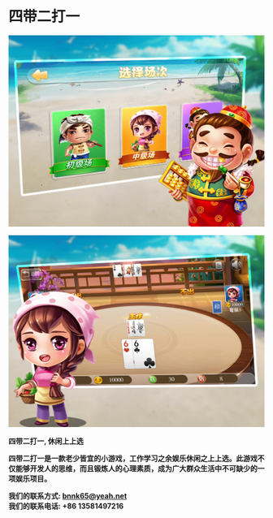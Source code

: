 # 四带二打一

![](un1001n.jpg)

![](un1002n.jpg)


**四带二打一, 休闲上上选** <br>

**四带二打一是一款老少皆宜的小游戏，工作学习之余娱乐休闲之上上选。此游戏不仅能够开发人的思维，而且锻炼人的心理素质，成为广大群众生活中不可缺少的一项娱乐项目。**<br>

**我们的联系方式: bnnk65@yeah.net** <br>
**我们的联系电话: +86 13581497216** <br>
